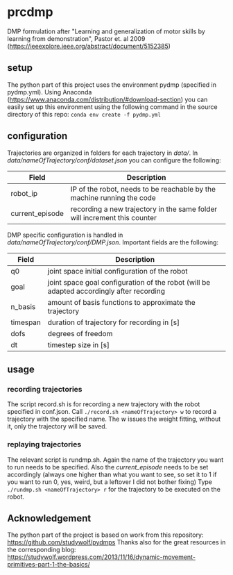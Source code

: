 # prcdmp
DMP formulation after "Learning and generalization of motor skills by learning from demonstration", Pastor et. al 2009 
(https://ieeexplore.ieee.org/abstract/document/5152385)

## setup
The python part of this project uses the environment pydmp (specified in pydmp.yml). Using Anaconda (https://www.anaconda.com/distribution/#download-section) you can easily set up this environment using the following command in the source directory of this repo: 
``` conda env create -f pydmp.yml ```

## configuration
Trajectories are organized in folders for each trajectory in *data/*. In *data/nameOfTrajectory/conf/dataset.json* you can configure the following:

Field     | Description|
-------- | ---
robot_ip| IP of the robot, needs to be reachable by the machine running the code
current_episode | recording a new trajectory in the same folder will increment this counter

DMP specific configuration is handled in *data/nameOfTrajectory/conf/DMP.json*. Important fields are the following:

Field     | Description|
-------- | ---
q0| joint space initial configuration of the robot
goal | joint space goal configuration of the robot (will be adapted accordingly after recording
n_basis | amount of basis functions to approximate the trajectory
timespan | duration of trajectory for recording in [s]
dofs | degrees of freedom
dt | timestep size in [s]

## usage
### recording trajectories

The script record.sh is for recording a new trajectory with the robot specified in conf.json. 
Call `./record.sh <nameOfTrajectory> w` to record a trajectory with the specified name. The *w* issues the weight fitting, without it, only the trajectory will be saved.

### replaying trajectories

The relevant script is rundmp.sh. Again the name of the trajectory you want to run needs to be specified. Also the *current_episode* needs to be set accordingly (always one higher than what you want to see, so set it to 1 if you want to run 0, yes, weird, but a leftover I did not bother fixing)
Type `./rundmp.sh <nameOfTrajectory> r` for the trajectory to be executed on the robot. 

## Acknowledgement
The python part of the project is based on work from this repository: https://github.com/studywolf/pydmps
Thanks also for the great resources in the corresponding blog: https://studywolf.wordpress.com/2013/11/16/dynamic-movement-primitives-part-1-the-basics/
